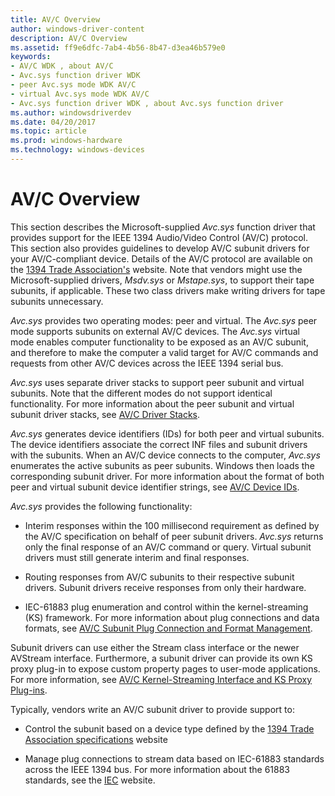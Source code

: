 ```yaml
---
title: AV/C Overview
author: windows-driver-content
description: AV/C Overview
ms.assetid: ff9e6dfc-7ab4-4b56-8b47-d3ea46b579e0
keywords:
- AV/C WDK , about AV/C
- Avc.sys function driver WDK
- peer Avc.sys mode WDK AV/C
- virtual Avc.sys mode WDK AV/C
- Avc.sys function driver WDK , about Avc.sys function driver
ms.author: windowsdriverdev
ms.date: 04/20/2017
ms.topic: article
ms.prod: windows-hardware
ms.technology: windows-devices
---
```


# AV/C Overview





This section describes the Microsoft-supplied *Avc.sys* function driver that provides support for the IEEE 1394 Audio/Video Control (AV/C) protocol. This section also provides guidelines to develop AV/C subunit drivers for your AV/C-compliant device. Details of the AV/C protocol are available on the [1394 Trade Association's](http://go.microsoft.com/fwlink/p/?linkid=518448) website. Note that vendors might use the Microsoft-supplied drivers, *Msdv.sys* or *Mstape.sys*, to support their tape subunits, if applicable. These two class drivers make writing drivers for tape subunits unnecessary.

*Avc.sys* provides two operating modes: peer and virtual. The *Avc.sys* peer mode supports subunits on external AV/C devices. The *Avc.sys* virtual mode enables computer functionality to be exposed as an AV/C subunit, and therefore to make the computer a valid target for AV/C commands and requests from other AV/C devices across the IEEE 1394 serial bus.

*Avc.sys* uses separate driver stacks to support peer subunit and virtual subunits. Note that the different modes do not support identical functionality. For more information about the peer subunit and virtual subunit driver stacks, see [AV/C Driver Stacks](av-c-driver-stacks.md).

*Avc.sys* generates device identifiers (IDs) for both peer and virtual subunits. The device identifiers associate the correct INF files and subunit drivers with the subunits. When an AV/C device connects to the computer, *Avc.sys* enumerates the active subunits as peer subunits. Windows then loads the corresponding subunit driver. For more information about the format of both peer and virtual subunit device identifier strings, see [AV/C Device IDs](av-c-device-identifiers.md).

*Avc.sys* provides the following functionality:

-   Interim responses within the 100 millisecond requirement as defined by the AV/C specification on behalf of peer subunit drivers. *Avc.sys* returns only the final response of an AV/C command or query. Virtual subunit drivers must still generate interim and final responses.

-   Routing responses from AV/C subunits to their respective subunit drivers. Subunit drivers receive responses from only their hardware.

-   IEC-61883 plug enumeration and control within the kernel-streaming (KS) framework. For more information about plug connections and data formats, see [AV/C Subunit Plug Connection and Format Management](av-c-subunit-plug-connection-and-format-management.md).

Subunit drivers can use either the Stream class interface or the newer AVStream interface. Furthermore, a subunit driver can provide its own KS proxy plug-in to expose custom property pages to user-mode applications. For more information, see [AV/C Kernel-Streaming Interface and KS Proxy Plug-ins](av-c-kernel-streaming-interface-and-kernel-streaming-proxy-plug-ins.md).

Typically, vendors write an AV/C subunit driver to provide support to:

-   Control the subunit based on a device type defined by the [1394 Trade Association specifications](http://go.microsoft.com/fwlink/p/?LinkId=518448) website

-   Manage plug connections to stream data based on IEC-61883 standards across the IEEE 1394 bus. For more information about the 61883 standards, see the [IEC](http://go.microsoft.com/fwlink/p/?linkid=8732) website.

 

 




